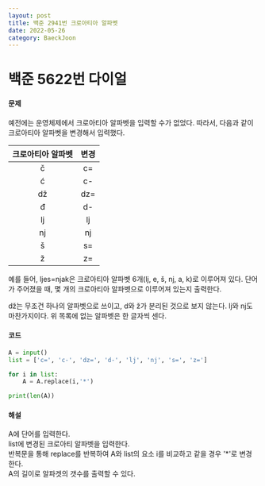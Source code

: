 ```yaml
---
layout: post
title: 백준 2941번 크로아티아 알파벳
date: 2022-05-26
category: BaeckJoon
---
```

# 백준 5622번 다이얼
#### 문제
예전에는 운영체제에서 크로아티아 알파벳을 입력할 수가 없었다. 따라서, 다음과 같이 크로아티아 알파벳을 변경해서 입력했다.

| 크로아티아 알파벳 | 변경 |
|:-----------------:|:----:|
|         č         |  c=  |
|         ć         |  c-  |
|         dž        |  dz= |
|         đ         |  d-  |
|         lj        |  lj  |
|         nj        |  nj  |
|         š         |  s=  |
|         ž         |  z=  |

예를 들어, ljes=njak은 크로아티아 알파벳 6개(lj, e, š, nj, a, k)로 이루어져 있다. 단어가 주어졌을 때, 몇 개의 크로아티아 알파벳으로 이루어져 있는지 출력한다.

dž는 무조건 하나의 알파벳으로 쓰이고, d와 ž가 분리된 것으로 보지 않는다. lj와 nj도 마찬가지이다. 위 목록에 없는 알파벳은 한 글자씩 센다.          

#### 코드
```python           
A = input()
list = ['c=', 'c-', 'dz=', 'd-', 'lj', 'nj', 's=', 'z=']

for i in list:
    A = A.replace(i,'*')

print(len(A))
```

#### 해설
A에 단어를 입력한다.          
list에 변경된 크로아티 알파벳을 입력한다.       
반복문을 통해 replace를 반복하여 A와 list의 요소 i를 비교하고 같을 경우 '*'로 변경한다.          
A의 길이로 알파겟의 갯수를 출력할 수 있다.

